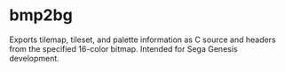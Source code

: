 # bmp2bg
 Exports tilemap, tileset, and palette information as C source and headers from the specified 16-color bitmap. Intended for Sega Genesis development.
